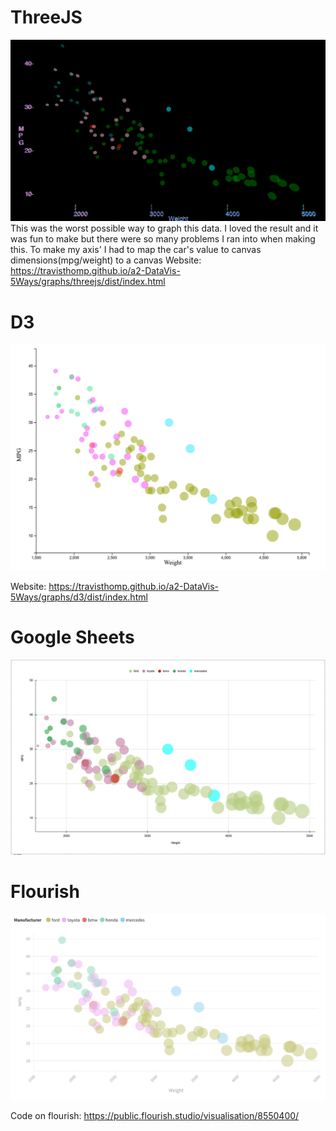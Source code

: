 # ThreeJS
![threejs](images/threejs.PNG)
This was the worst possible way to graph this data. I loved the result and it was fun to make but there were so many problems I ran into when making this. To make my axis' I had to map the car's value to canvas dimensions(mpg/weight) to a canvas 
Website: https://travisthomp.github.io/a2-DataVis-5Ways/graphs/threejs/dist/index.html


# D3
![D3](images/d3.PNG)

Website: https://travisthomp.github.io/a2-DataVis-5Ways/graphs/d3/dist/index.html

# Google Sheets
![D3](images/googlesheets.PNG)

# Flourish
![Floruish](images/flourish.PNG)

Code on flourish: https://public.flourish.studio/visualisation/8550400/